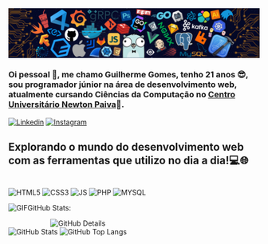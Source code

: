 <div>
<img align="center" alt="Header" src="https://github.com/GuilhermeQuites/GuilhermeQuites/blob/main/img/header.png?raw=true"/>
</div>

### Oi pessoal 👋, me chamo Guilherme Gomes, tenho 21 anos 😎, sou programador júnior na área de desenvolvimento web, atualmente cursando Ciências da Computação no <a href="https://newtonpaiva.br/">Centro Universitário Newton Paiva</a>🚀.



[![Linkedin](https://img.shields.io/badge/LinkedIn-0077B5?style=for-the-badge&logo=linkedin&logoColor=white)](https://www.linkedin.com/in/guilherme-gomes-a85118249/)
[![Instagram](https://img.shields.io/badge/Instagram-E4405F?style=for-the-badge&logo=instagram&logoColor=white)](https://www.instagram.com/guilhermegmq/)

## Explorando o mundo do desenvolvimento web com as ferramentas que utilizo no dia a dia!💻🌐
<div style="display: inline_block"><br/>

<img src="https://img.shields.io/badge/HTML5-E34F26?style=for-the-badge&logo=html5&logoColor=white" alt="HTML5" aling="center">
<img src="https://img.shields.io/badge/CSS3-1572B6?style=for-the-badge&logo=css3&logoColor=white" alt="CSS3" aling="center">
<img src="https://img.shields.io/badge/JavaScript-323330?style=for-the-badge&logo=javascript&logoColor=F7DF1E" alt="JS" aling="center">
<img src="https://img.shields.io/badge/PHP-777BB4?style=for-the-badge&logo=php&logoColor=white" alt="PHP" aling="center">
<img src="https://img.shields.io/badge/MySQL-00000F?style=for-the-badge&logo=mysql&logoColor=white" alt="MYSQL" aling="center">

</div>

<div>




<img height="20" alt="GIF" src="https://github.com/GuilhermeQuites/GuilhermeQuites/blob/main/img/graphic.gif?raw=true"/>GitHub Stats:

<div>
<img align="right" alt="GitHub Details" width="420px" src="http://github-profile-summary-cards.vercel.app/api/cards/profile-details?username=GuilhermeQuites&theme=github_dark"/>
<!--- <img alt="GitHub Commits" width="200px" src="http://github-profile-summary-cards.vercel.app/api/cards/productive-time?username=GuilhermeQuites&theme=github_dark"/> -->
<img alt="GitHub Stats" width="200px" src="http://github-profile-summary-cards.vercel.app/api/cards/stats?username=GuilhermeQuites&theme=github_dark"/>
<img alt="GitHub Top Langs" width="200px" src="http://github-profile-summary-cards.vercel.app/api/cards/repos-per-language?username=GuilhermeQuites&theme=github_dark"/>
</div>

